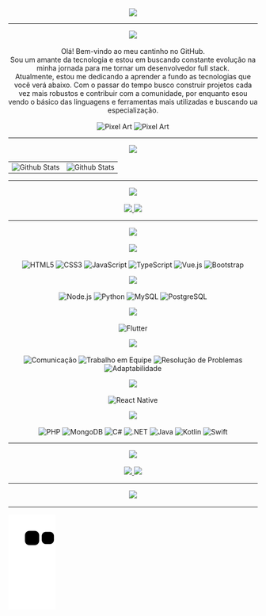 <div align="center">
<img style="vertical-align: middle;" src="https://readme-typing-svg.demolab.com?font=Fira+Code&size=30&pause=100&color=B200F3&center=false&vCenter=false&width=500&lines=%E2%9C%A8+Eu+sou+Jailson+Stein+%E2%9C%A8;Aspirante+a+dev+full+stack%F0%9F%92%BB" />
</div>

---

<p align="center">
  <img src="https://readme-typing-svg.demolab.com/?font=Fira+Code&size=35&duration=1&pause=99999&color=B200F3&center=true&vCenter=true&width=300&lines=Sobre+mim"/>
</p>
<p align="center">
  Olá! Bem-vindo ao meu cantinho no GitHub.<br>
  Sou um amante da tecnologia e estou em buscando constante evolução na minha jornada para me tornar um desenvolvedor full stack.<br>
  Atualmente, estou me dedicando a aprender a fundo as tecnologias que você verá abaixo. Com o passar do tempo busco construir projetos cada vez mais robustos e contribuir com a comunidade, por enquanto esou vendo o básico das linguagens e ferramentas mais utilizadas e buscando ua especialização.
</p>

<div align="center">
  <img align="center" src="https://media.tenor.com/wIOg3Dv86qEAAAAj/rain-world-saint.gif" alt="Pixel Art" align="right" width="200">
  <img align="center" src="https://media.tenor.com/Gmg3LGO6q7UAAAAj/rain-world.gif" alt="Pixel Art" align="right" width="200">
</div>

---

<p align="center">
  <img src="https://readme-typing-svg.demolab.com/?font=Fira+Code&size=30&duration=1&pause=99999&color=FFD700&center=true&vCenter=true&width=500&lines=Minhas+Estat%C3%ADsticas"/>
</p> 
<table align="center">
  <tr>
    <td>
      <img
        align="left"
        src="https://github-readme-stats.vercel.app/api?username=S7EIN07&theme=dark&hide_border=false&include_all_commits=true"
        alt="Github Stats"
      />
    </td>
    <td>
      <img
        align="left"
        src="https://github-readme-stats.vercel.app/api/top-langs/?username=S7EIN07&theme=dark&hide_border=false&include_all_commits=true&count_private=true&layout=compact"
        alt="Github Stats"
      />
    </td>
  </tr>
</table>

---

<p align="center">
  <img src="https://readme-typing-svg.demolab.com/?font=Fira+Code&size=32&duration=1&pause=99999&color=FFC300&center=true&vCenter=true&width=500&lines=Projetos-em-destaque"/>
</p>
<p align="center">
  <a href="https://github.com/S7EIN07/SteinApp">
    <img src="https://img.shields.io/badge/SteinApp-Flutter-blue?style=for-the-badge&logo=flutter&logoColor=white"/>
  </a>
  <a href="https://github.com/S7EIN07/SteinAssistant">
    <img src="https://img.shields.io/badge/SteinAssistant-Vue.js-green?style=for-the-badge&logo=vue.js&logoColor=white"/>
  </a>
</p>


---

<p align="center">
  <img src="https://readme-typing-svg.demolab.com/?font=Fira+Code&size=40&duration=1&pause=99999&color=FFD700&center=true&vCenter=true&width=300&lines=Compet%C3%AAncias"/>
</p>

<p align="center">
  <img src="https://readme-typing-svg.demolab.com?font=Fira+Code&size=28&duration=1&pause=99999&color=00FF00&center=true&vCenter=true&width=300&lines=Front-end"/>
</p>
<p align="center">
  <img src="https://img.shields.io/badge/HTML5-E34F26?style=for-the-badge&logo=html5&logoColor=white" alt="HTML5" />
  <img src="https://img.shields.io/badge/CSS3-1572B6?style=for-the-badge&logo=css3&logoColor=white" alt="CSS3" />
  <img src="https://img.shields.io/badge/JavaScript-F7DF1E?style=for-the-badge&logo=javascript&logoColor=black" alt="JavaScript" />
  <img src="https://img.shields.io/badge/TypeScript-007ACC?style=for-the-badge&logo=typescript&logoColor=white" alt="TypeScript" />
  <img src="https://img.shields.io/badge/Vue.js-35495E?style=for-the-badge&logo=vue.js&logoColor=4FC08D" alt="Vue.js" />
  <img src="https://img.shields.io/badge/Bootstrap-563D7C?style=for-the-badge&logo=bootstrap&logoColor=white" alt="Bootstrap" />
</p>

<p align="center">
  <img src="https://readme-typing-svg.demolab.com?font=Fira+Code&size=28&duration=1&pause=99999&color=FF5733&center=true&vCenter=true&width=300&lines=Back-end"/>
</p>
<p align="center">
  <img src="https://img.shields.io/badge/Node.js-43853D?style=for-the-badge&logo=node.js&logoColor=white" alt="Node.js" />
  <img src="https://img.shields.io/badge/Python-14354C?style=for-the-badge&logo=python&logoColor=white" alt="Python" />
  <img src="https://img.shields.io/badge/MySQL-00000F?style=for-the-badge&logo=mysql&logoColor=white" alt="MySQL" />
  <img src="https://img.shields.io/badge/PostgreSQL-316192?style=for-the-badge&logo=postgresql&logoColor=white" alt="PostgreSQL" />
</p>

<p align="center">
  <img src="https://readme-typing-svg.demolab.com?font=Fira+Code&size=28&duration=1&pause=99999&color=33C1FF&center=true&vCenter=true&width=300&lines=Mobile"/>
</p>
<p align="center">
  <img src="https://img.shields.io/badge/Flutter-02569B?style=for-the-badge&logo=flutter&logoColor=white" alt="Flutter" />
</p>

<p align="center">
  <img src="https://readme-typing-svg.demolab.com?font=Fira+Code&size=28&duration=1&pause=99999&color=FF6F61&center=true&vCenter=true&width=300&lines=Soft+Skills"/>
</p>
<p align="center">
  <img src="https://img.shields.io/badge/Comunicação-blue?style=for-the-badge" alt="Comunicação" />
  <img src="https://img.shields.io/badge/Trabalho_em_equipe-orange?style=for-the-badge" alt="Trabalho em Equipe" />
  <img src="https://img.shields.io/badge/Resolução_de_Problemas-yellow?style=for-the-badge" alt="Resolução de Problemas" />
  <img src="https://img.shields.io/badge/Adaptabilidade-green?style=for-the-badge" alt="Adaptabilidade" />
</p>

<p align="center">
  <img src="https://readme-typing-svg.demolab.com?font=Fira+Code&size=28&duration=1&pause=99999&color=9D33FF&center=true&vCenter=true&width=300&lines=Aprendendo"/>
</p>
<p align="center">
  <img src="https://img.shields.io/badge/React_Native-20232A?style=for-the-badge&logo=react&logoColor=61DAFB" alt="React Native" />
</p>

<p align="center">
  <img src="https://readme-typing-svg.demolab.com?font=Fira+Code&size=28&duration=1&pause=99999&color=00ff00&center=true&vCenter=true&width=300&lines=Pr%C3%B3ximos+passos"/>
</p>
<p align="center">
  <img src="https://img.shields.io/badge/PHP-777BB4?style=for-the-badge&logo=php&logoColor=white" alt="PHP" />
  <img src="https://img.shields.io/badge/MongoDB-4EA94B?style=for-the-badge&logo=mongodb&logoColor=white" alt="MongoDB" />
  <img src="https://img.shields.io/badge/C%23-239120?style=for-the-badge&logo=c-sharp&logoColor=white" alt="C#" />
  <img src="https://img.shields.io/badge/.NET-5C2D91?style=for-the-badge&logo=.net&logoColor=white" alt=".NET" />
  <img src="https://img.shields.io/badge/Java-ED8B00?style=for-the-badge&logo=java&logoColor=white" alt="Java" />
  <img src="https://img.shields.io/badge/Kotlin-0095D5?style=for-the-badge&logo=kotlin&logoColor=white" alt="Kotlin" />
  <img src="https://img.shields.io/badge/Swift-FA7343?style=for-the-badge&logo=swift&logoColor=white" alt="Swift" />
</p>


---

<p align="center">
  <img src="https://readme-typing-svg.demolab.com?font=Fira+Code&size=28&duration=1&pause=99999&color=28A745&center=true&vCenter=true&width=300&lines=Contato"/>
</p>
<p align="center">
  <a href="https://instagram.com/jai.stein">
    <img src="https://img.shields.io/badge/-Instagram-ff8da1?style=for-the-badge&logo=instagram&logoColor=E4405F"/>
  </a>
  <a href="https://www.linkedin.com/in/jailson-stein-408933355">
    <img src="https://img.shields.io/badge/-LinkedIn-0077B5?style=for-the-badge&logo=linkedin&logoColor=0A66C2"/>
  </a>
</p>

---

<p align="center"><img src="https://count.getloli.com/get/@S7EIN07?theme=dark"/></p>

---

![snake gif](https://github.com/S7EIN07/S7EIN07/blob/output/github-contribution-grid-snake.svg)
